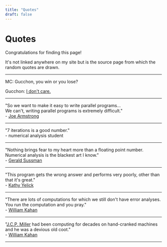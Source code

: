 ```yaml
---
title: "Quotes"
draft: false
---
```


# Quotes

Congratulations for finding this page!

It's not linked anywhere on my site but is the source page from which the random quotes are drawn.

---

MC: Gucchon, you win or you lose?

Gucchon: [I don't care.](https://youtu.be/Xli8mnd4dJs?t=579)

---

"So we want to make it easy to write parallel programs...
<br>
We can't, writing parallel programs is extremely difficult."
<br>
\- [Joe Armstrong](https://youtu.be/bo5WL5IQAd0?t=538)

---

"7 iterations is a good number."
<br>
\- numerical analysis student

---

"Nothing brings fear to my heart more than a floating point number.
<br>
Numerical analysis is the blackest art I know."
<br>
\- [Gerald Sussman](https://youtu.be/HB5TrK7A4pI?t=667)

---

"This program gets the wrong answer and performs very poorly, other than that it's great."
<br>
\- [Kathy Yelick](https://youtu.be/Ey-inJ9Dz6Q?t=1438)

---

"There are lots of computations for which we still don't have error analyses.
<br>
You run the computation and you pray."
<br>
\- [William Kahan](https://youtu.be/smrs6FfnCzs?t=4323)

---

"[J.C.P. Miller](https://en.wikipedia.org/wiki/J._C._P._Miller) had been computing for decades on hand-cranked machines and he was a devious old coot."
<br>
\- [William Kahan](https://youtu.be/smrs6FfnCzs?t=3895)

---

